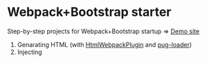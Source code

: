 # Webpack+Bootstrap starter

Step-by-step projects for Webpack+Bootstrap startup ⇒ [Demo site](https://higuma.github.io/webpack-bootstrap-starter/index.html)

1. Genarating HTML (with [HtmlWebpackPlugin](https://github.com/jantimon/html-webpack-plugin) and [pug-loader](https://github.com/pugjs/pug-loader/))
2. Injecting <style> (with [style-loader](https://github.com/webpack-contrib/style-loader) and [css-loader](https://github.com/webpack-contrib/css-loader))
3. Using Sass (with [node-sass](https://github.com/sass/node-sass) and [sass-loader](https://github.com/webpack-contrib/sass-loader))
4. Using [Autoprefixer](https://github.com/postcss/autoprefixer) (with [postcss-loader](https://github.com/postcss/postcss-loader))
5. Generating a separate CSS (with [mini-css-extract-plugin](https://github.com/webpack-contrib/mini-css-extract-plugin))
6. Using [Bootstrap](https://getbootstrap.com/)
7. Customizing Bootstrap
8. Using [jQuery](http://jquery.com/) with Bootstrap
